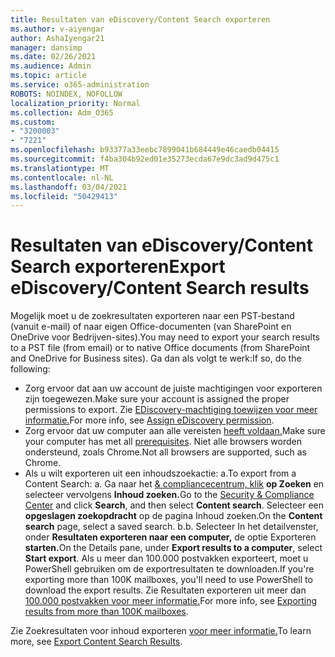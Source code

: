 ```yaml
---
title: Resultaten van eDiscovery/Content Search exporteren
ms.author: v-aiyengar
author: AshaIyengar21
manager: dansimp
ms.date: 02/26/2021
ms.audience: Admin
ms.topic: article
ms.service: o365-administration
ROBOTS: NOINDEX, NOFOLLOW
localization_priority: Normal
ms.collection: Adm_O365
ms.custom:
- "3200003"
- "7221"
ms.openlocfilehash: b93377a33eebc7899041b684449e46caedb04415
ms.sourcegitcommit: f4ba304b92ed01e35273ecda67e9dc3ad9d475c1
ms.translationtype: MT
ms.contentlocale: nl-NL
ms.lasthandoff: 03/04/2021
ms.locfileid: "50429413"
---
```

# <a name="export-ediscoverycontent-search-results"></a><span data-ttu-id="aef4b-102">Resultaten van eDiscovery/Content Search exporteren</span><span class="sxs-lookup"><span data-stu-id="aef4b-102">Export eDiscovery/Content Search results</span></span>

<span data-ttu-id="aef4b-103">Mogelijk moet u de zoekresultaten exporteren naar een PST-bestand (vanuit e-mail) of naar eigen Office-documenten (van SharePoint en OneDrive voor Bedrijven-sites).</span><span class="sxs-lookup"><span data-stu-id="aef4b-103">You may need to export your search results to a PST file (from email) or to native Office documents (from SharePoint and OneDrive for Business sites).</span></span> <span data-ttu-id="aef4b-104">Ga dan als volgt te werk:</span><span class="sxs-lookup"><span data-stu-id="aef4b-104">If so, do the following:</span></span>

- <span data-ttu-id="aef4b-105">Zorg ervoor dat aan uw account de juiste machtigingen voor exporteren zijn toegewezen.</span><span class="sxs-lookup"><span data-stu-id="aef4b-105">Make sure your account is assigned the proper permissions to export.</span></span> <span data-ttu-id="aef4b-106">Zie [EDiscovery-machtiging toewijzen voor meer informatie.](https://go.microsoft.com/fwlink/?linkid=2102406)</span><span class="sxs-lookup"><span data-stu-id="aef4b-106">For more info, see [Assign eDiscovery permission](https://go.microsoft.com/fwlink/?linkid=2102406).</span></span>
- <span data-ttu-id="aef4b-107">Zorg ervoor dat uw computer aan alle vereisten [heeft voldaan.](https://docs.microsoft.com/office365/securitycompliance/export-search-results#before-you-begin)</span><span class="sxs-lookup"><span data-stu-id="aef4b-107">Make sure your computer has met all [prerequisites](https://docs.microsoft.com/office365/securitycompliance/export-search-results#before-you-begin).</span></span> <span data-ttu-id="aef4b-108">Niet alle browsers worden ondersteund, zoals Chrome.</span><span class="sxs-lookup"><span data-stu-id="aef4b-108">Not all browsers are supported, such as Chrome.</span></span>
- <span data-ttu-id="aef4b-109">Als u wilt exporteren uit een inhoudszoekactie: a.</span><span class="sxs-lookup"><span data-stu-id="aef4b-109">To export from a Content Search: a.</span></span> <span data-ttu-id="aef4b-110">Ga naar het [& compliancecentrum, klik](https://protection.office.com/contentsearch) **op Zoeken** en selecteer vervolgens **Inhoud zoeken.**</span><span class="sxs-lookup"><span data-stu-id="aef4b-110">Go to the [Security & Compliance Center](https://protection.office.com/contentsearch) and click **Search**, and then select **Content search**.</span></span> <span data-ttu-id="aef4b-111">Selecteer een **opgeslagen zoekopdracht** op de pagina Inhoud zoeken.</span><span class="sxs-lookup"><span data-stu-id="aef4b-111">On the **Content search** page, select a saved search.</span></span>
    <span data-ttu-id="aef4b-112">b.</span><span class="sxs-lookup"><span data-stu-id="aef4b-112">b.</span></span> <span data-ttu-id="aef4b-113">Selecteer In het detailvenster, onder **Resultaten exporteren naar een computer,** de optie Exporteren **starten.**</span><span class="sxs-lookup"><span data-stu-id="aef4b-113">On the Details pane, under **Export results to a computer**, select **Start export**.</span></span> <span data-ttu-id="aef4b-114">Als u meer dan 100.000 postvakken exporteert, moet u PowerShell gebruiken om de exportresultaten te downloaden.</span><span class="sxs-lookup"><span data-stu-id="aef4b-114">If you're exporting more than 100K mailboxes, you'll need to use PowerShell to download the export results.</span></span> <span data-ttu-id="aef4b-115">Zie Resultaten exporteren uit meer dan [100.000 postvakken voor meer informatie.](https://go.microsoft.com/fwlink/?linkid=2143861)</span><span class="sxs-lookup"><span data-stu-id="aef4b-115">For more info, see [Exporting results from more than 100K mailboxes](https://go.microsoft.com/fwlink/?linkid=2143861).</span></span>

<span data-ttu-id="aef4b-116">Zie Zoekresultaten voor inhoud exporteren [voor meer informatie.](https://go.microsoft.com/fwlink/?linkid=2102118)</span><span class="sxs-lookup"><span data-stu-id="aef4b-116">To learn more, see [Export Content Search Results](https://go.microsoft.com/fwlink/?linkid=2102118).</span></span>